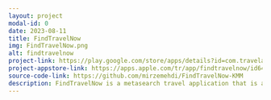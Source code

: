 ```yaml
---
layout: project
modal-id: 0
date: 2023-08-11
title: FindTravelNow
img: FindTravelNow.png
alt: findtravelnow
project-link: https://play.google.com/store/apps/details?id=com.travelapp.findtravelnow
project-appstore-link: https://apps.apple.com/tr/app/findtravelnow/id6471192930
source-code-link: https://github.com/mirzemehdi/FindTravelNow-KMM
description: FindTravelNow is a metasearch travel application that is available both in AppStore and Google Play Store developed with Kotlin Multiplatform + Compose Multiplatform. I also published it as open source project in GitHub.
---
```

